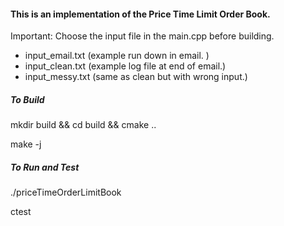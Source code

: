 #### This is an implementation of the Price Time Limit Order Book.

Important: Choose the input file in the main.cpp before building.
- input_email.txt (example run down in email. )
- input_clean.txt (example log file at end of email.)
- input_messy.txt (same as clean but with wrong input.)


##### To Build

mkdir build && cd build && cmake ..

make -j

##### To Run and Test

./priceTimeOrderLimitBook

ctest
